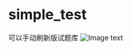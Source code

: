 # simple_test
可以手动刷新版试题库
![Image text](https://github.com/hfutzf/simple_test/blob/master/%E6%96%B0%E7%89%88%E5%88%B7%E9%A2%98%E8%BD%AF%E4%BB%B6%E4%BD%BF%E7%94%A8%E6%95%99%E7%A8%8B%EF%BC%882018%E7%89%88%EF%BC%89.jpg)

